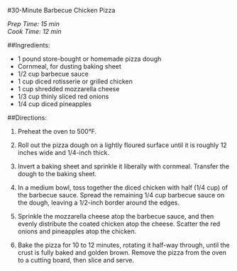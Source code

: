 #30-Minute Barbecue Chicken Pizza

*Prep Time: 15 min*<br>
*Cook Time: 12 min*  

##Ingredients:  

* 1 pound store-bought or homemade pizza dough
* Cornmeal, for dusting baking sheet
* 1/2 cup barbecue sauce
* 1 cup diced rotisserie or grilled chicken
* 1 cup shredded mozzarella cheese
* 1/3 cup thinly sliced red onions
* 1/4 cup diced pineapples

##Directions:

1. Preheat the oven to 500°F.

2. Roll out the pizza dough on a lightly floured surface until it is roughly 12 inches wide and 1/4-inch thick.

3. Invert a baking sheet and sprinkle it liberally with cornmeal. Transfer the dough to the baking sheet.

4. In a medium bowl, toss together the diced chicken with half (1/4 cup) of the barbecue sauce. Spread the remaining 1/4 cup barbecue sauce on the dough, leaving a 1/2-inch border around the edges. 

5. Sprinkle the mozzarella cheese atop the barbecue sauce, and then evenly distribute the coated chicken atop the cheese. Scatter the red onions and pineapples atop the chicken.

6. Bake the pizza for 10 to 12 minutes, rotating it half-way through, until the crust is fully baked and golden brown. Remove the pizza from the oven to a cutting board, then slice and serve.
